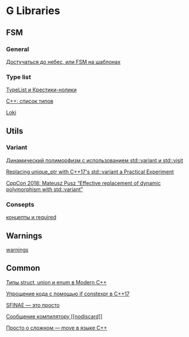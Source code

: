 # G Libraries



## FSM

### General

[Достучаться до небес, или FSM на шаблонах](https://habr.com/ru/articles/540984/)

### Type list

[TypeList и Крестики-нолики](https://habr.com/ru/articles/220217/)

[C++: список типов](https://evetro.wordpress.com/2014/05/11/cxx-typelist/)

[Loki](https://github.com/dutor/loki)



## Utils

### Variant

[Динамический полиморфизм с использованием std::variant и std::visit](https://habr.com/ru/companies/otus/articles/546158/)

[Replacing unique_ptr with C++17's std::variant a Practical Experiment](https://www.cppstories.com/2020/09/replacing-into-variant.html/#problem-passing-arguments)

[CppCon 2018: Mateusz Pusz “Effective replacement of dynamic polymorphism with std::variant”](https://www.youtube.com/watch?v=gKbORJtnVu8)

### Consepts

[концепты и required]()



## Warnings

[warnings](https://habr.com/ru/articles/490850/)


## Common

[Типы struct, union и enum в Modern C++](https://habr.com/ru/articles/334988/)

[Упрощение кода с помощью if constexpr в C++17](https://habr.com/ru/articles/351970/)

[SFINAE — это просто](https://habr.com/ru/articles/205772/)

[Сообщение компилятору [[nodiscard]]](https://en.cppreference.com/w/cpp/language/attributes/nodiscard)

[Просто о сложном — move в языке C++](https://habr.com/ru/articles/587644/)